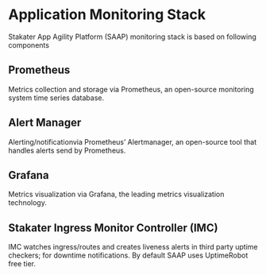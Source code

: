 # Application Monitoring Stack

Stakater App Agility Platform (SAAP) monitoring stack is based on following components

## Prometheus
Metrics collection and storage via Prometheus, an open-source monitoring system time series database.

## Alert Manager
Alerting/notificationvia Prometheus’ Alertmanager, an open-source tool that handles alerts send by Prometheus.

## Grafana
Metrics visualization via Grafana, the leading metrics visualization technology.

## Stakater Ingress Monitor Controller (IMC)
IMC watches ingress/routes and creates liveness alerts in third party uptime checkers; for downtime notifications. By default SAAP uses UptimeRobot free tier.
